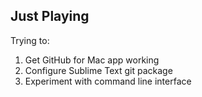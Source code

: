 ## Just Playing

Trying to:

1. Get GitHub for Mac app working
1. Configure Sublime Text git package
1. Experiment with command line interface